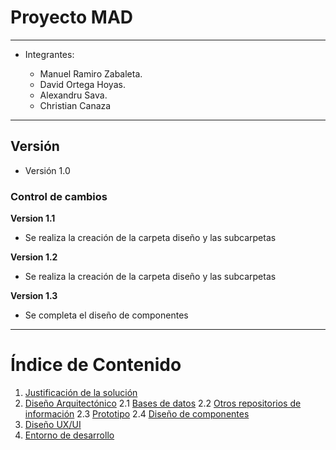 # Proyecto MAD
---

- Integrantes:

    - Manuel Ramiro Zabaleta.
    - David Ortega Hoyas.
    - Alexandru Sava.
    - Christian Canaza 
---
## Versión

- Versión 1.0

### Control de cambios

**Version 1.1**

- Se realiza la creación de la carpeta diseño y las subcarpetas

**Version 1.2**

- Se realiza la creación de la carpeta diseño y las subcarpetas

**Version 1.3**

- Se completa el diseño de componentes
  
---
# Índice de Contenido

1. [Justificación de la solución](Justificacion.md)
2. [Diseño Arquitectónico](disenno_arquitectura/DisenoAr.md)
 2.1 [Bases de datos](disenno_arquitectura/DisenoBd.md)
 2.2 [Otros repositorios de información](disenno_arquitectura/DisennoOtrosRepos.md)
 2.3 [Prototipo](disenno_arquitectura/Prototipo_Julian.pdf)
 2.4 [Diseño de componentes](disenno_arquitectura/DisenoCm.pdf)
3. [Diseño UX/UI](DisenoUX.md)
4. [Entorno de desarrollo](Entorno.md)
